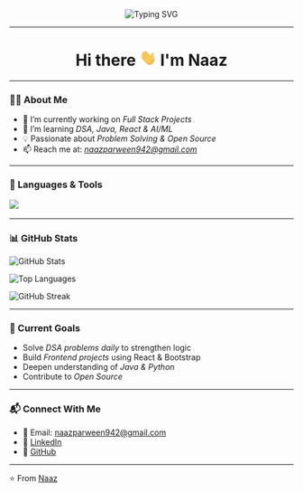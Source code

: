 
<div align="center">
  <img 
    src="https://readme-typing-svg.demolab.com?font=Fira+Code&size=36&pause=1000&color=36BCF7&center=true&vCenter=true&width=800&lines=Hi+there+%F0%9F%91%8B+I'm+Naaz;Java+%7C+Frontend+%7C+Python+%7C+DSA;Welcome+to+my+GitHub+Profile!" 
    alt="Typing SVG" 
  />
</div>

---
<h1 align="center">
  Hi there <img src="https://raw.githubusercontent.com/ABSphreak/ABSphreak/master/gifs/Hi.gif" width="30"> I'm Naaz
</h1>

---

### 👩‍💻 About Me
- 🔭 I’m currently working on *Full Stack Projects*
- 🌱 I’m learning *DSA, Java, React & AI/ML*
- 💡 Passionate about *Problem Solving & Open Source*
- 📫 Reach me at: *naazparween942@gmail.com*

---


### 🚀 Languages & Tools
<p>
  <img src="https://skillicons.dev/icons?i=java,python,html,css,js,git,github" />
</p>

---

### 📊 GitHub Stats
![GitHub Stats](https://github-readme-stats.vercel.app/api?username=naaz297&show_icons=true&theme=tokyonight)

![Top Languages](https://github-readme-stats.vercel.app/api/top-langs/?username=naaz297&layout=compact&theme=tokyonight)

![GitHub Streak](https://github-readme-streak-stats.herokuapp.com/?user=naaz297&theme=tokyonight)

---



### 🌱 Current Goals
- Solve *DSA problems daily* to strengthen logic  
- Build *Frontend projects* using React & Bootstrap  
- Deepen understanding of *Java & Python*  
- Contribute to *Open Source*  

---

### 📬 Connect With Me
- 📧 Email: naazparween942@gmail.com  
- 💼 [LinkedIn](https://www.linkedin.com/in/naaz-parween-633478319)  
- 🐙 [GitHub](https://github.com/naaz297)  

---

⭐ From [Naaz](https://github.com/naaz297)
